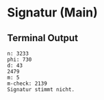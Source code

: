 # Signatur (Main)

## Terminal Output

```
n: 3233
phi: 730
d: 43
2479
m: 5
m-check: 2139
Signatur stimmt nicht.
```